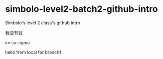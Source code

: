 # simbolo-level2-batch2-github-intro
Simbolo's level 2 class's github intro

我没有钱

im so sigma

hello from local for branch1